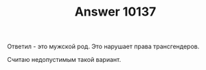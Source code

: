 ﻿---
title: "Answer 10137"
se.owner.user_id: 212578
se.owner.display_name: "Рашен Беар"
se.owner.link: "https://ru.meta.stackoverflow.com/users/212578/%d0%a0%d0%b0%d1%88%d0%b5%d0%bd-%d0%91%d0%b5%d0%b0%d1%80"
se.answer_id: 10137
se.question_id: 10125
se.post_type: answer
se.score: -6
se.is_accepted: False
---
<p>Ответил - это мужской род. Это нарушает права трансгендеров.  </p>

<p>Считаю недопустимым такой вариант.</p>
